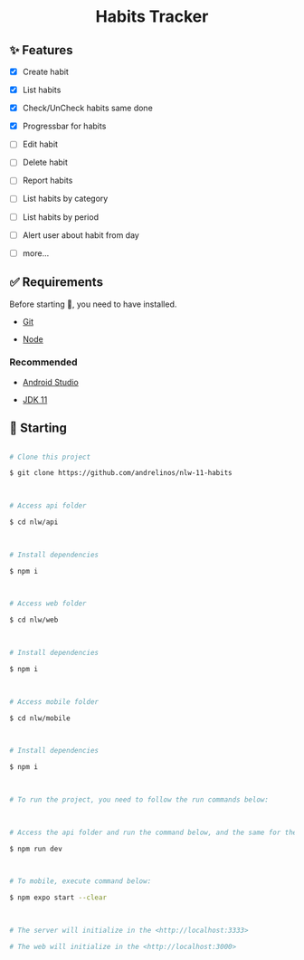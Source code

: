 <h1 align="center">Habits Tracker</h1>

## :sparkles: Features ##

- [x] Create habit

- [x] List habits

- [x] Check/UnCheck habits same done

- [x] Progressbar for habits

- [ ] Edit habit

- [ ] Delete habit

- [ ] Report habits

- [ ] List habits by category

- [ ] List habits by period

- [ ] Alert user about habit from day

- [ ] more...

## :white_check_mark: Requirements ##

  

Before starting :checkered_flag:, you need to have installed.

  

- [Git](https://git-scm.com)

- [Node](https://nodejs.org/en/)

  

### Recommended ###

  

- [Android Studio](https://developer.android.com/studio)

- [JDK 11](https://www.oracle.com/java/technologies/javase/jdk11-archive-downloads.html)

  

## :checkered_flag: Starting ##

  

```bash

# Clone this project

$ git clone https://github.com/andrelinos/nlw-11-habits

  

# Access api folder

$ cd nlw/api

  

# Install dependencies

$ npm i

  

# Access web folder

$ cd nlw/web

  

# Install dependencies

$ npm i

  

# Access mobile folder

$ cd nlw/mobile

  

# Install dependencies

$ npm i

  

# To run the project, you need to follow the run commands below:

  

# Access the api folder and run the command below, and the same for the web folder as well.

$ npm run dev

  

# To mobile, execute command below:

$ npm expo start --clear

  

# The server will initialize in the <http://localhost:3333>

# The web will initialize in the <http://localhost:3000>

  

```